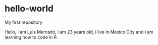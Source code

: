 # hello-world
My first repository

Hello, i am Luis Mercado, i am 23 years old, i live in Mexico City and i am learning how to code in R.
